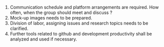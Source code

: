 1. Communication schedule and platform arrangements are required. How often, when the group should meet and discuss ?
1. Mock-up images needs to be prepared.
1. Division of labor, assigning issues and research topics needs to be clarified.
1. Further tools related to github and development productivity shall be analyzed and used if necessary.